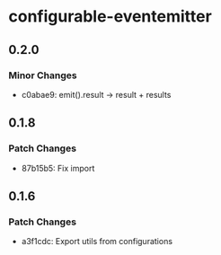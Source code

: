 # configurable-eventemitter

## 0.2.0

### Minor Changes

- c0abae9: emit().result -> result + results

## 0.1.8

### Patch Changes

- 87b15b5: Fix import

## 0.1.6

### Patch Changes

- a3f1cdc: Export utils from configurations
